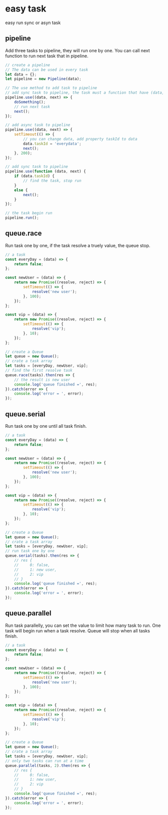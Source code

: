 # easy task

easy run sync or asyn task

## pipeline

Add three tasks to pipeline, they will run one by one. You can call next function to run next task that in pipeline.

```js
// create a pipeline
// The data can be used in every task
let data = {};
let pipeline = new Pipeline(data);

// The use method to add task to pipeline
// add sync task to pipeline, the task must a function that have (data, next) params
pipeline.use((data, next) => {
    doSomething();
    // run next task
    next();
});

// add async task to pipeline
pipeline.use((data, next) => {
    setTimeout(() => {
        // you can change data, add property taskId to data
        data.taskId = 'everydata';
        next();
    }, 200);
});

// add sync task to pipeline
pipeline.use(function (data, next) {
    if (data.taskId) {
        // find the task, stop run
    }
    else {
        next();
    }
});

// the task begin run
pipeline.run();
```

## queue.race

Run task one by one, if the task resolve a truely value, the queue stop.

```js
// a task
const everyDay = (data) => {
    return false;
};

const newUser = (data) => {
    return new Promise((resolve, reject) => {
        setTimeout(() => {
            resolve('new user');
        }, 100);
    });
};

const vip = (data) => {
    return new Promise((resolve, reject) => {
        setTimeout(() => {
            resolve('vip');
        }, 10);
    });
};

// create a Queue
let queue = new Queue();
// crate a task array
let tasks = [everyDay, newUser, vip];
// find the first resolve task
queue.race(tasks).then(res => {
    // the result is new user
    console.log('queue finished =', res);
}).catch(error => {
    console.log('error = ', error);
});
```

## queue.serial

Run task one by one until all task finish.

```js
// a task
const everyDay = (data) => {
    return false;
};

const newUser = (data) => {
    return new Promise((resolve, reject) => {
        setTimeout(() => {
            resolve('new user');
        }, 100);
    });
};

const vip = (data) => {
    return new Promise((resolve, reject) => {
        setTimeout(() => {
            resolve('vip');
        }, 10);
    });
};

// create a Queue
let queue = new Queue();
// crate a task array
let tasks = [everyDay, newUser, vip];
// run task one by one
queue.serial(tasks).then(res => {
    // res {
    //     0: false,
    //     1: new user,
    //     2: vip
    // }
    console.log('queue finished =', res);
}).catch(error => {
    console.log('error = ', error);
});
```

## queue.parallel

Run task parallelly, you can set the value to limit how many task to run. One task will begin run when a task resolve. Queue will stop when all tasks finish.

```js
// a task
const everyDay = (data) => {
    return false;
};

const newUser = (data) => {
    return new Promise((resolve, reject) => {
        setTimeout(() => {
            resolve('new user');
        }, 100);
    });
};

const vip = (data) => {
    return new Promise((resolve, reject) => {
        setTimeout(() => {
            resolve('vip');
        }, 10);
    });
};

// create a Queue
let queue = new Queue();
// crate a task array
let tasks = [everyDay, newUser, vip];
// only two tasks can run at a time
queue.parallel(tasks, 2).then(res => {
    // res {
    //     0: false,
    //     1: new user,
    //     2: vip
    // }
    console.log('queue finished =', res);
}).catch(error => {
    console.log('error = ', error);
});
```
